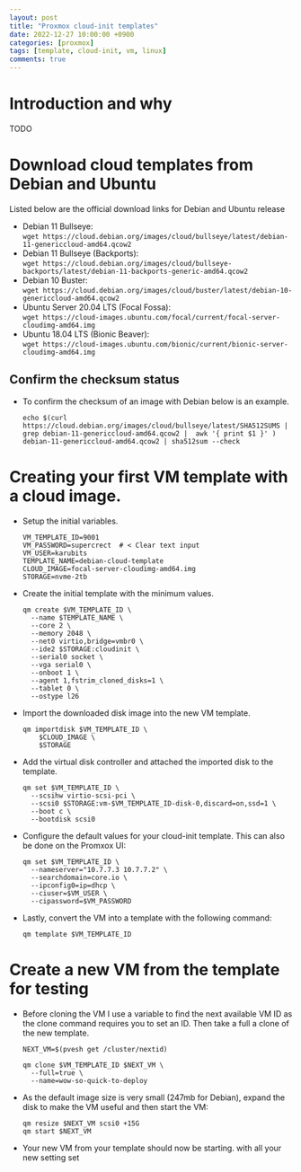 ```yaml
---
layout: post
title: "Proxmox cloud-init templates"
date: 2022-12-27 10:00:00 +0900
categories: [proxmox]
tags: [template, cloud-init, vm, linux]
comments: true
---
```

# Introduction and why 

TODO

# Download cloud templates from Debian and Ubuntu

Listed below are the official download links for Debian and Ubuntu release

- Debian 11 Bullseye:<br>
`wget https://cloud.debian.org/images/cloud/bullseye/latest/debian-11-genericcloud-amd64.qcow2`
- Debian 11 Bullseye (Backports):<br>
`wget https://cloud.debian.org/images/cloud/bullseye-backports/latest/debian-11-backports-generic-amd64.qcow2`
- Debian 10 Buster:<br>
`wget https://cloud.debian.org/images/cloud/buster/latest/debian-10-genericcloud-amd64.qcow2`
- Ubuntu Server 20.04 LTS (Focal Fossa):<br>
`wget https://cloud-images.ubuntu.com/focal/current/focal-server-cloudimg-amd64.img`
- Ubuntu 18.04 LTS (Bionic Beaver):<br>
`wget https://cloud-images.ubuntu.com/bionic/current/bionic-server-cloudimg-amd64.img`

## Confirm the checksum status

- To confirm the checksum of an image with Debian below is an example. 
  ```shell
  echo $(curl https://cloud.debian.org/images/cloud/bullseye/latest/SHA512SUMS | grep debian-11-genericcloud-amd64.qcow2 |  awk '{ print $1 }' ) debian-11-genericcloud-amd64.qcow2 | sha512sum --check
  ```

# Creating your first VM template with a cloud image. 

- Setup the initial variables. 
  ```shell
  VM_TEMPLATE_ID=9001
  VM_PASSWORD=supercrect  # < Clear text input
  VM_USER=karubits
  TEMPLATE_NAME=debian-cloud-template
  CLOUD_IMAGE=focal-server-cloudimg-amd64.img
  STORAGE=nvme-2tb
  ```
- Create the initial template with the minimum values. 
  ```shell
  qm create $VM_TEMPLATE_ID \
    --name $TEMPLATE_NAME \
    --core 2 \
    --memory 2048 \
    --net0 virtio,bridge=vmbr0 \
    --ide2 $STORAGE:cloudinit \
    --serial0 socket \
    --vga serial0 \
    --onboot 1 \
    --agent 1,fstrim_cloned_disks=1 \
    --tablet 0 \
    --ostype l26

  ```
- Import the downloaded disk image into the new VM template. 
  ```shell
  qm importdisk $VM_TEMPLATE_ID \
      $CLOUD_IMAGE \
      $STORAGE
  ```
- Add the virtual disk controller and attached the imported disk to the template. 
  ```shell
  qm set $VM_TEMPLATE_ID \
    --scsihw virtio-scsi-pci \
    --scsi0 $STORAGE:vm-$VM_TEMPLATE_ID-disk-0,discard=on,ssd=1 \
    --boot c \
    --bootdisk scsi0
  ```

- Configure the default values for your cloud-init template. This can also be done on the Promxox UI:
  ```shell
  qm set $VM_TEMPLATE_ID \
    --nameserver="10.7.7.3 10.7.7.2" \
    --searchdomain=core.io \
    --ipconfig0=ip=dhcp \
    --ciuser=$VM_USER \
    --cipassword=$VM_PASSWORD
  ```

- Lastly, convert the VM into a template with the following command:<br>
  ```shell
  qm template $VM_TEMPLATE_ID
  ```

# Create a new VM from the template for testing

- Before cloning the VM I use a variable to find the next available VM ID as the clone command requires you to set an ID. Then take a full a clone of the new template. 
  ```shell
  NEXT_VM=$(pvesh get /cluster/nextid)

  qm clone $VM_TEMPLATE_ID $NEXT_VM \
    --full=true \
    --name=wow-so-quick-to-deploy
  ```
- As the default image size is very small (247mb for Debian), expand the disk to make the VM useful and then start the VM:
  ```shell
  qm resize $NEXT_VM scsi0 +15G
  qm start $NEXT_VM
  ```
- Your new VM from your template should now be starting. with all your new setting set